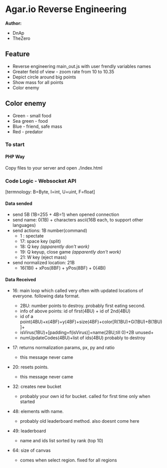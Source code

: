 Agar.io Reverse Engineering
========

**Author:**
 * DnAp
 * TheZero

## Feature ##
 * Reverse engineering main_out.js with user frendly variables names
 * Greater field of view - zoom rate from 10 to 10.35
 * Depict circle around big points
 * Show mass for all points
 * Color enemy

## Color enemy ##
 * Green - small food
 * Sea green - food
 * Blue - friend, safe mass
 * Red - predator

### To start ###

#### PHP Way ####
Copy files to your server and open ./index.html

### Code Logic - Websocket API ###
[termnology: B=Byte, I=int, U=uint, F=float]

#### Data sended ####

 * send 5B (1B=255 + 4B=1) when opened connection
 * send name: 0(1B) + characters ascii(16B each, to support other languages)
 * send actions: 1B number(command)
	- 1 : spectate
 	- 17: space key (split)
	- 18: Q key _(apparently don't work)_
	- 19: Q keyup, close game _(apparently don't work)_
	- 21: W key (eject mass)
 * send normalized location: 21B
	- 16(1BI) + xPos(8BF) + yPos(8BF) + 0(4BI)

#### Data Received ####
 * 16: main loop which called very often with updated locations of everyone. following data format.
	- 2BU: number points to destroy. probably first eating second.
	- info of above points: id of first(4BU) + id of 2nd(4BU)
	- id of a point(4BU)+x(4BF)+y(4BF)+size(4BF)+color[R(1BU)+G(1BU)+B(1BU)]+
	- isVirus(1BU)+[padding=f(isVirus)]+name(2BU,till 0)+2B unused+
	- numUpdateCodes(4BU)+list of ids(4BU) probably to destroy

 * 17: returns normalization params, px, py and ratio
	- this message never came
 * 20: resets points.
	- this message never came
 * 32: creates new bucket
	- probably your own id for bucket. called for first time only when started
 * 48: elements with name.
	- probably old leaderboard method.  also doesnt come here
 * 49: leaderboard
	- name and ids list sorted by rank (top 10)
 * 64: size of canvas
	- comes when select region. fixed for all regions
